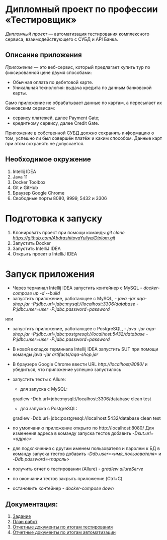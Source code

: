 # Дипломный проект по профессии «Тестировщик»

*Дипломный проект* — автоматизация тестирования комплексного сервиса, взаимодействующего с СУБД и API Банка.

## Описание приложения

*Приложение* — это веб-сервис, который предлагает купить тур по фиксированной цене двумя способами:

* Обычная оплата по дебетовой карте.
* Уникальная технология: выдача кредита по данным банковской карты.


Само приложение не обрабатывает данные по картам, а пересылает их банковским сервисам:
* сервису платежей, далее Payment Gate;
* кредитному сервису, далее Credit Gate.


Приложение в собственной СУБД должно сохранять информацию о том, успешно ли был совершён платёж и каким способом. Данные карт при этом сохранять не допускается.

## Необходимое окружение
1. Intellij IDEA
2. Java 11
3. Docker Toolbox
4. Git и GitHub
5. Браузер Google Chrome
6. Свободные порты  8080, 9999, 5432 и 3306


# Подготовка к запуску
1. Клонировать проект при помощи команды *git clone https://github.com/AbdrashitovaYuliya/Diplom.git*
2. Запустить Docker
3. Запустить IntelliJ IDEA
4. Открыть проект в IntelliJ IDEA


# Запуск приложения
* Через терминал Intellij IDEA запустить контейнер с MySQL - *docker-compose up -d --build*
* запустить приложение, работающее с MySQL, - *java -jar aqa-shop.jar -P:jdbc.url=jdbc:mysql://localhost:3306/database -P:jdbc.user=user -P:jdbc.password=password*


или


* запустить приложение, работающее с PostgreSQL, - *java -jar aqa-shop.jar -P:jdbc.url=jdbc:postgresql://localhost:5432/database -P:jdbc.user=user -P:jdbc.password=password*
* В новой вкладке терминала Intellij IDEA запустить SUT при помощи команды *java -jar artifacts/aqa-shop.jar*
* В браузере Google Сhrome ввести URL *http://localhost/8080/* и убедиться, что приложение успешно запустилось


    
* запустить тесты с Allure:
    * для запуска с MySQL:
   
   gradlew -Ddb.url=jdbc:mysql://localhost:3306/database clean test
   
    * для запуска с PostgreSQL:
   
   gradlew -Ddb.url=jdbc:postgresql://localhost:5432/database clean test
   
* по умолчанию приложение открыто по http://localhost:8080/ Для изменения адреса в команду запуска тестов добавить *-Dsut.url=<адрес>*
* для подключения с другим именем пользователя и паролем к БД в команду запуска тестов добавить *-Ddb.user=<имя_пользователя>* и *-Ddb.password=<пароль>*
* получить отчет о тестировании (Allure) - *gradlew allureServe*
* по окончании тестов закрыть приложение (Ctrl+C)
* остановить контейнер - *docker-compose down*


## Документация:
1. [Задание](https://github.com/AbdrashitovaYuliya/Diploma/blob/master/docs/Task.md)
2. [План работ](https://github.com/AbdrashitovaYuliya/Diploma/blob/master/docs/Plan.md)
3. [Отчетные документы по итогам тестирования](https://github.com/AbdrashitovaYuliya/Diploma/blob/master/docs/Report.md)
4. [Отчетные документы по итогам автоматизации]()